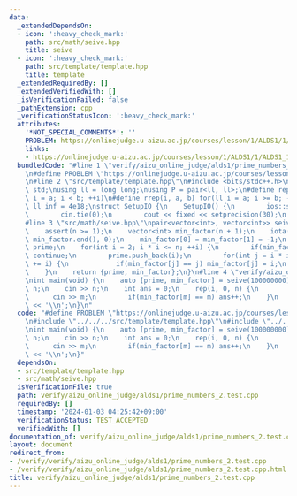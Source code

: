 ```yaml
---
data:
  _extendedDependsOn:
  - icon: ':heavy_check_mark:'
    path: src/math/seive.hpp
    title: seive
  - icon: ':heavy_check_mark:'
    path: src/template/template.hpp
    title: template
  _extendedRequiredBy: []
  _extendedVerifiedWith: []
  _isVerificationFailed: false
  _pathExtension: cpp
  _verificationStatusIcon: ':heavy_check_mark:'
  attributes:
    '*NOT_SPECIAL_COMMENTS*': ''
    PROBLEM: https://onlinejudge.u-aizu.ac.jp/courses/lesson/1/ALDS1/1/ALDS1_1_C
    links:
    - https://onlinejudge.u-aizu.ac.jp/courses/lesson/1/ALDS1/1/ALDS1_1_C
  bundledCode: "#line 1 \"verify/aizu_online_judge/alds1/prime_numbers_2.test.cpp\"\
    \n#define PROBLEM \"https://onlinejudge.u-aizu.ac.jp/courses/lesson/1/ALDS1/1/ALDS1_1_C\"\
    \n#line 2 \"src/template/template.hpp\"\n#include <bits/stdc++.h>\nusing namespace\
    \ std;\nusing ll = long long;\nusing P = pair<ll, ll>;\n#define rep(i, a, b) for(ll\
    \ i = a; i < b; ++i)\n#define rrep(i, a, b) for(ll i = a; i >= b; --i)\nconstexpr\
    \ ll inf = 4e18;\nstruct SetupIO {\n    SetupIO() {\n        ios::sync_with_stdio(0);\n\
    \        cin.tie(0);\n        cout << fixed << setprecision(30);\n    }\n} setup_io;\n\
    #line 3 \"src/math/seive.hpp\"\npair<vector<int>, vector<int>> seive(int n) {\n\
    \    assert(n >= 1);\n    vector<int> min_factor(n + 1);\n    iota(min_factor.begin(),\
    \ min_factor.end(), 0);\n    min_factor[0] = min_factor[1] = -1;\n    vector<int>\
    \ prime;\n    for(int i = 2; i * i <= n; ++i) {\n        if(min_factor[i] < i)\
    \ continue;\n        prime.push_back(i);\n        for(int j = i * i; j <= n; j\
    \ += i) {\n            if(min_factor[j] == j) min_factor[j] = i;\n        }\n\
    \    }\n    return {prime, min_factor};\n}\n#line 4 \"verify/aizu_online_judge/alds1/prime_numbers_2.test.cpp\"\
    \nint main(void) {\n    auto [prime, min_factor] = seive(100000000);\n    int\
    \ n;\n    cin >> n;\n    int ans = 0;\n    rep(i, 0, n) {\n        int m;\n  \
    \      cin >> m;\n        if(min_factor[m] == m) ans++;\n    }\n    cout << ans\
    \ << '\\n';\n}\n"
  code: "#define PROBLEM \"https://onlinejudge.u-aizu.ac.jp/courses/lesson/1/ALDS1/1/ALDS1_1_C\"\
    \n#include \"../../../src/template/template.hpp\"\n#include \"../../../src/math/seive.hpp\"\
    \nint main(void) {\n    auto [prime, min_factor] = seive(100000000);\n    int\
    \ n;\n    cin >> n;\n    int ans = 0;\n    rep(i, 0, n) {\n        int m;\n  \
    \      cin >> m;\n        if(min_factor[m] == m) ans++;\n    }\n    cout << ans\
    \ << '\\n';\n}"
  dependsOn:
  - src/template/template.hpp
  - src/math/seive.hpp
  isVerificationFile: true
  path: verify/aizu_online_judge/alds1/prime_numbers_2.test.cpp
  requiredBy: []
  timestamp: '2024-01-03 04:25:42+09:00'
  verificationStatus: TEST_ACCEPTED
  verifiedWith: []
documentation_of: verify/aizu_online_judge/alds1/prime_numbers_2.test.cpp
layout: document
redirect_from:
- /verify/verify/aizu_online_judge/alds1/prime_numbers_2.test.cpp
- /verify/verify/aizu_online_judge/alds1/prime_numbers_2.test.cpp.html
title: verify/aizu_online_judge/alds1/prime_numbers_2.test.cpp
---
```

